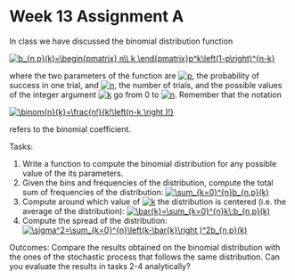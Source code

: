 # Week 13 Assignment A

In class we have discussed the binomial distribution function 

<a href="https://www.codecogs.com/eqnedit.php?latex=b_{n,p}(k)=\begin{pmatrix}&space;n\\&space;k&space;\end{pmatrix}p^k\left(1-p\right)^{n-k}" target="_blank"><img src="https://latex.codecogs.com/gif.latex?b_{n,p}(k)=\begin{pmatrix}&space;n\\&space;k&space;\end{pmatrix}p^k\left(1-p\right)^{n-k}" title="b_{n,p}(k)=\begin{pmatrix} n\\ k \end{pmatrix}p^k\left(1-p\right)^{n-k}" /></a>

where the two parameters of the function are <a href="https://www.codecogs.com/eqnedit.php?latex=p" target="_blank"><img src="https://latex.codecogs.com/gif.latex?p" title="p" /></a>, the probability of success in one trial, and <a href="https://www.codecogs.com/eqnedit.php?latex=n" target="_blank"><img src="https://latex.codecogs.com/gif.latex?n" title="n" /></a>, the number of trials, and the possible values of the integer argument <a href="https://www.codecogs.com/eqnedit.php?latex=k" target="_blank"><img src="https://latex.codecogs.com/gif.latex?k" title="k" /></a> go from 0 to <a href="https://www.codecogs.com/eqnedit.php?latex=n" target="_blank"><img src="https://latex.codecogs.com/gif.latex?n" title="n" /></a>. Remember that the notation 

<a href="https://www.codecogs.com/eqnedit.php?latex=\binom{n}{k}=\frac{n!}{k!\left(n-k&space;\right&space;)!}" target="_blank"><img src="https://latex.codecogs.com/gif.latex?\binom{n}{k}=\frac{n!}{k!\left(n-k&space;\right&space;)!}" title="\binom{n}{k}=\frac{n!}{k!\left(n-k \right )!}" /></a>

refers to the binomial coefficient.  

Tasks: 
1. Write a function to compute the binomial distribution for any possible value of the its parameters. 
2. Given the bins and frequencies of the distribution, compute the total sum of frequencies of the distribution: <a href="https://www.codecogs.com/eqnedit.php?latex=\sum_{k=0}^{n}b_{n,p}(k)" target="_blank"><img src="https://latex.codecogs.com/gif.latex?\sum_{k=0}^{n}b_{n,p}(k)" title="\sum_{k=0}^{n}b_{n,p}(k)" /></a>
3. Compute around which value of <a href="https://www.codecogs.com/eqnedit.php?latex=k" target="_blank"><img src="https://latex.codecogs.com/gif.latex?k" title="k" /></a> the distribution is centered (i.e. the average of the distribution): <a href="https://www.codecogs.com/eqnedit.php?latex=\bar{k}=\sum_{k=0}^{n}k\:b_{n,p}(k)" target="_blank"><img src="https://latex.codecogs.com/gif.latex?\bar{k}=\sum_{k=0}^{n}k\:b_{n,p}(k)" title="\bar{k}=\sum_{k=0}^{n}k\:b_{n,p}(k)" /></a>
4. Compute the spread of the distribution: <a href="https://www.codecogs.com/eqnedit.php?latex=\sigma^2=\sum_{k=0}^{n}\left(k-\bar{k}\right&space;)^2b_{n,p}(k)" target="_blank"><img src="https://latex.codecogs.com/gif.latex?\sigma^2=\sum_{k=0}^{n}\left(k-\bar{k}\right&space;)^2b_{n,p}(k)" title="\sigma^2=\sum_{k=0}^{n}\left(k-\bar{k}\right )^2b_{n,p}(k)" /></a>

Outcomes: Compare the results obtained on the binomial distribution with the ones of the stochastic process that follows the same distribution. Can you evaluate the results in tasks 2-4 analytically? 
